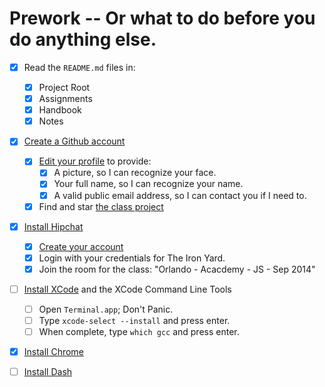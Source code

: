 # Prework -- Or what to do before you do anything else.

* [x] Read the `README.md` files in:
    * [x] Project Root
    * [x] Assignments
    * [x] Handbook
    * [x] Notes
* [x] [Create a Github account](https://github.com/signup)
    * [x] [Edit your profile](https://github.com/settings/profile) to provide:
        * [x] A picture, so I can recognize your face.
        * [x] Your full name, so I can recognize your name.
        * [x] A valid public email address, so I can contact you if I need to.
    * [x] Find and star [the class project](https://github.com/TheIronYard--Orlando/FEE--2014--FALL)
* [x] [Install Hipchat](https://www.hipchat.com/download)
    * [x] [Create your account](https://www.hipchat.com/invite/31349/a142a6025f7a427bd4813063bea8b0d1)
    * [x] Login with your credentials for The Iron Yard.
    * [x] Join the room for the class: "Orlando - Acacdemy - JS - Sep 2014"
* [ ] [Install XCode](https://itunes.apple.com/us/app/xcode/id497799835) and the XCode Command Line Tools
    * [ ] Open `Terminal.app`; Don't Panic.
    * [ ] Type `xcode-select --install` and press enter.
    * [ ] When complete, type `which gcc` and press enter.
* [x] [Install Chrome](http://chrome.google.com)
* [ ] [Install Dash](http://kapeli.com/dash)

